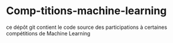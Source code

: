 # Comp-titions-machine-learning
ce dépôt git contient le code source des participations à certaines compétitions de Machine Learning
